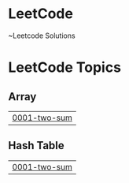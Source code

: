 # LeetCode
~Leetcode Solutions

<!---LeetCode Topics Start-->
# LeetCode Topics
## Array
|  |
| ------- |
| [0001-two-sum](https://github.com/aaditya-kr5892/LeetCode/tree/master/0001-two-sum) |
## Hash Table
|  |
| ------- |
| [0001-two-sum](https://github.com/aaditya-kr5892/LeetCode/tree/master/0001-two-sum) |
<!---LeetCode Topics End-->
